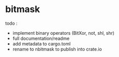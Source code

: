 # bitmask

todo :
- implement binary operators (BitXor, not, shl, shr)
- full documentation/readme
- add metadata to cargo.toml
- rename to nbitmask to publish into crate.io
